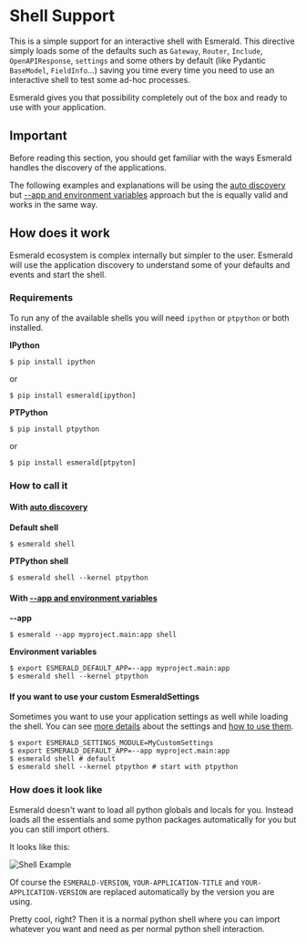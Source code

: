 # Shell Support

This is a simple support for an interactive shell with Esmerald. This directive simply loads some
of the defaults such as `Gateway`, `Router`, `Include`, `OpenAPIResponse`, `settings` and some others by
default (like Pydantic `BaseModel`, `FieldInfo`...) saving you time every time you need to use an
interactive shell to test some ad-hoc processes.

Esmerald gives you that possibility completely out of the box and ready to use with your
application.

## Important

Before reading this section, you should get familiar with the ways Esmerald handles the discovery
of the applications.

The following examples and explanations will be using the [auto discovery](./discovery.md#auto-discovery)
but [--app and environment variables](./discovery.md##environment-variables) approach but the
is equally valid and works in the same way.

## How does it work

Esmerald ecosystem is complex internally but simpler to the user. Esmerald will use the application
discovery to understand some of your defaults and events and start the shell.

### Requirements

To run any of the available shells you will need `ipython` or `ptpython` or both installed.

**IPython**

```shell
$ pip install ipython
```

or

```shell
$ pip install esmerald[ipython]
```

**PTPython**

```shell
$ pip install ptpython
```

or

```shell
$ pip install esmerald[ptpyton]
```

### How to call it

#### With [auto discovery](./discovery.md#auto-discovery)

**Default shell**

```shell
$ esmerald shell
```

**PTPython shell**

```shell
$ esmerald shell --kernel ptpython
```

#### With [--app and environment variables](./discovery.md##environment-variables)

**--app**

```shell
$ esmerald --app myproject.main:app shell
```

**Environment variables**

```shell
$ export ESMERALD_DEFAULT_APP=--app myproject.main:app
$ esmerald shell --kernel ptpython
```

#### If you want to use your custom EsmeraldSettings

Sometimes you want to use your application settings as well while loading the shell. You can see
[more details](../application/settings.md) about the settings and [how to use them](../application/settings.md).

```shell
$ export ESMERALD_SETTINGS_MODULE=MyCustomSettings
$ export ESMERALD_DEFAULT_APP=--app myproject.main:app
$ esmerald shell # default
$ esmerald shell --kernel ptpython # start with ptpython
```

### How does it look like

Esmerald doesn't want to load all python globals and locals for you. Instead loads all the
essentials and some python packages automatically for you but you can still import others.

It looks like this:

<img src="https://res.cloudinary.com/dymmond/image/upload/v1689763288/esmerald/shell/shell_q0fdyi.png" alt='Shell Example'>

Of course the `ESMERALD-VERSION`, `YOUR-APPLICATION-TITLE` and `YOUR-APPLICATION-VERSION`
are replaced automatically by the version you are using.

Pretty cool, right? Then it is a normal python shell where you can import whatever you want and
need as per normal python shell interaction.
